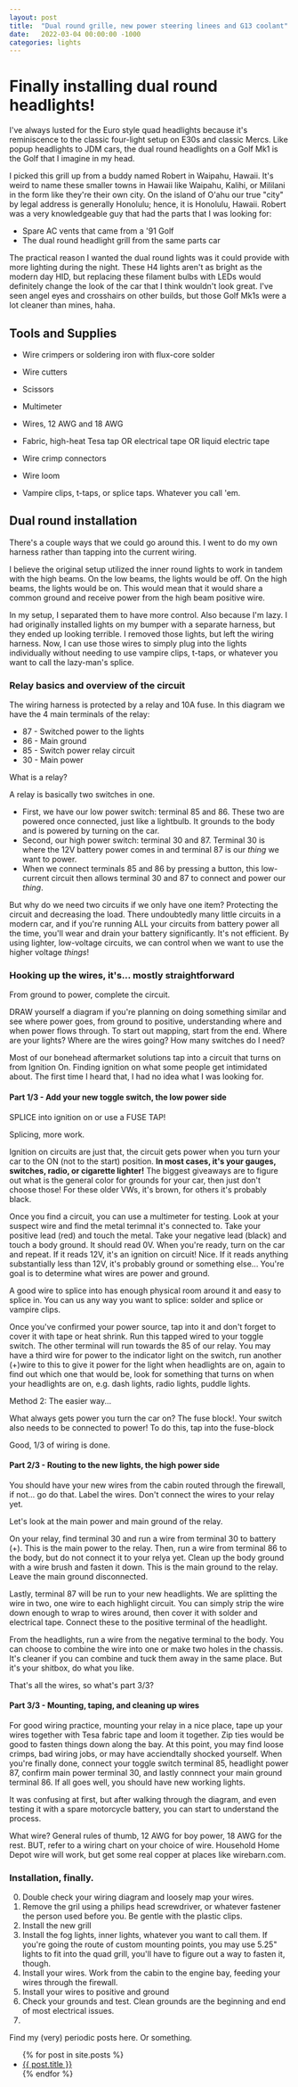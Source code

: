 ```yaml
---
layout: post
title:  "Dual round grille, new power steering linees and G13 coolant"
date:   2022-03-04 00:00:00 -1000
categories: lights
---
```


# Finally installing dual round headlights!

I've always lusted for the Euro style quad headlights because it's reminiscence to the classic four-light setup on E30s and classic Mercs. Like popup headlights to JDM cars, the dual round headlights on a Golf Mk1 is the Golf that I imagine in my head.

I picked this grill up from a buddy named Robert in Waipahu, Hawaii. It's weird to name these smaller towns in Hawaii like Waipahu, Kalihi, or Mililani in the form like they're their own city. On the island of O'ahu our true "city" by legal address is generally Honolulu; hence, it is Honolulu, Hawaii. Robert was a very knowledgeable guy that had the parts that I was looking for:
- Spare AC vents that came from a '91 Golf
- The dual round headlight grill from the same parts car

The practical reason I wanted the dual round lights was it could provide with more lighting during the night. These H4 lights aren't as bright as the modern day HID, but replacing these filament bulbs with LEDs would definitely change the look of the car that I think wouldn't look great. I've seen angel eyes and crosshairs on other builds, but those Golf Mk1s were a lot cleaner than mines, haha.

## Tools and Supplies

- Wire crimpers or soldering iron with flux-core solder
- Wire cutters
- Scissors
- Multimeter

- Wires, 12 AWG and 18 AWG
- Fabric, high-heat Tesa tap OR electrical tape OR liquid electric tape
- Wire crimp connectors
- Wire loom
- Vampire clips, t-taps, or splice taps. Whatever you call 'em.

## Dual round installation

There's a couple ways that we could go around this. I went to do my own harness rather than tapping into the current wiring.

I believe the original setup utilized the inner round lights to work in tandem with the high beams. On the low beams, the lights would be off. On the high beams, the lights would be on. This would mean that it would share a common ground and receive power from the high beam positive wire.

In my setup, I separated them to have more control. Also because I'm lazy. I had originally installed lights on my bumper with a separate harness, but they ended up looking terrible. I removed those lights, but left the wiring harness. Now, I can use those wires to simply plug into the lights individually without needing to use vampire clips, t-taps, or whatever you want to call the lazy-man's splice.

### Relay basics and overview of the circuit
The wiring harness is protected by a relay and 10A fuse. In this diagram we have the 4 main terminals of the relay:
- 87 - Switched power to the lights
- 86 - Main ground
- 85 - Switch power relay circuit
- 30 - Main power

What is a relay?

A relay is basically two switches in one.
- First, we have our low power switch: terminal 85 and 86. These two are powered once connected, just like a lightbulb. It grounds to the body and is powered by turning on the car.
- Second, our high power switch: terminal 30 and 87. Terminal 30 is where the 12V battery power comes in and terminal 87 is our *thing* we want to power.
- When we connect terminals 85 and 86 by pressing a button, this low-current circuit then allows terminal 30 and 87 to connect and power our *thing*.

But why do we need two circuits if we only have one item? Protecting the circuit and decreasing the load. There undoubtedly many little circuits in a modern car, and if you're running ALL your circuits from battery power all the time, you'll wear and drain your battery significantly. It's not efficient. By using lighter, low-voltage circuits, we can control when we want to use the higher voltage *things*!

### Hooking up the wires, it's... mostly straightforward

From ground to power, complete the circuit.

DRAW yourself a diagram if you're planning on doing something similar and see where power goes, from ground to positive, understanding where and when power flows through. To start out mapping, start from the end. Where are your lights? Where are the wires going? How many switches do I need?

Most of our bonehead aftermarket solutions tap into a circuit that turns on from Ignition On. Finding ignition on what some people get intimidated about. The first time I heard that, I had no idea what I was looking for.

#### Part 1/3 - Add your new toggle switch, the low power side

SPLICE into ignition on or use a FUSE TAP!

Splicing, more work.

Ignition on circuits are just that, the circuit gets power when you turn your car to the ON (not to the start) position. **In most cases, it's your gauges, switches, radio, or cigarette lighter!** The biggest giveaways are to figure out what is the general color for grounds for your car, then just don't choose those! For these older VWs, it's brown, for others it's probably black.

Once you find a circuit, you can use a multimeter for testing. Look at your suspect wire and find the metal terimnal it's connected to. Take your positive lead (red) and touch the metal. Take your negative lead (black) and touch a body ground. It should read 0V. When you're ready, turn on the car and repeat. If it reads 12V, it's an ignition on circuit! Nice. If it reads anything substantially less than 12V, it's probably ground or something else... You're goal is to determine what wires are power and ground.

A good wire to splice into has enough physical room around it and easy to splice in. You can us any way you want to splice: solder and splice or vampire clips.

Once you've confirmed your power source, tap into it and don't forget to cover it with tape or heat shrink. Run this tapped wired to your toggle switch. The other terminal will run towards the 85 of our relay. You may have a third wire for power to the indicator light on the switch, run another (+)wire to this to give it power for the light when headlights are on, again to find out which one that would be, look for something that turns on when your headlights are on, e.g. dash lights, radio lights, puddle lights.

Method 2: The easier way...

What always gets power you turn the car on? The fuse block!.
Your switch also needs to be connected to power! To do this, tap into the fuse-block

Good, 1/3 of wiring is done.

#### Part 2/3 - Routing to the new lights, the high power side

You should have your new wires from the cabin routed through the firewall, if not... go do that. Label the wires. Don't connect the wires to your relay yet.

Let's look at the main power and main ground of the relay.

On your relay, find terminal 30 and run a wire from terminal 30 to battery (+). This is the main power to the relay.
Then, run a wire from terminal 86 to the body, but do not connect it to your relya yet. Clean up the body ground with a wire brush and fasten it down. This is the main ground to the relay. Leave the main ground disconnected.

Lastly, terminal 87 will be run to your new headlights. We are splitting the wire in two, one wire to each highlight circuit. You can simply strip the wire down enough to wrap to wires around, then cover it with solder and electrical tape. Connect these to the positive terminal of the headlight.

From the headlights, run a wire from the negative terminal to the body. You can choose to combine the wire into one or make two holes in the chassis. It's cleaner if you can combine and tuck them away in the same place. But it's your shitbox, do what you like.

That's all the wires, so what's part 3/3?

#### Part 3/3 - Mounting, taping, and cleaning up wires

For good wiring practice, mounting your relay in a nice place, tape up your wires together with Tesa fabric tape and loom it together. Zip ties would be good to fasten things down along the bay. At this point, you may find loose crimps, bad wiring jobs, or may have acciendtally shocked yourself. When you're finally done, connect your toggle switch terminal 85, headlight power 87, confirm main power terminal 30, and lastly connnect your main ground terminal 86. If all goes well, you should have new working lights.  


It was confusing at first, but after walking through the diagram, and even testing it with a spare motorcycle battery, you can start to understand the process.




What wire? General rules of thumb, 12 AWG for boy power, 18 AWG for the rest. BUT, refer to a wiring chart on your choice of wire. Household Home Depot wire will work, but get some real copper at places like wirebarn.com.

### Installation, finally.
0. Double check your wiring diagram and loosely map your wires.
1. Remove the gril using a philips head screwdriver, or whatever fastener the person used before you. Be gentle with the plastic clips.
2. Install the new grill
3. Install the fog lights, inner lights, whatever you want to call them. If you're going the route of custom mounting points, you may use 5.25" lights to fit into the quad grill, you'll have to figure out a way to fasten it, though.
4. Install your wires. Work from the cabin to the engine bay, feeding your wires through the firewall.
5. Install your wires to positive and ground
6. Check your grounds and test. Clean grounds are the beginning and end of most electrical issues.
7.


Find my (very) periodic posts here. Or something.

<ul>
  {% for post in site.posts %}
    <li>
      <a href="{{ post.url }}">{{ post.title }}</a>
    </li>
  {% endfor %}
</ul>
